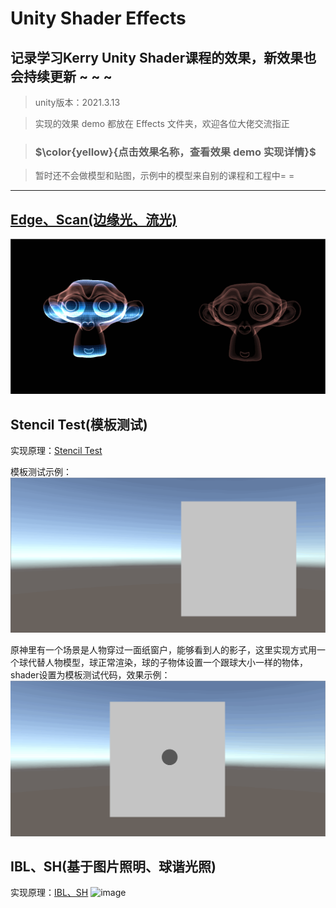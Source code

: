 # Unity Shader Effects
## 记录学习Kerry Unity Shader课程的效果，新效果也会持续更新 ~ ~ ~

> unity版本：2021.3.13

> 实现的效果 demo 都放在 Effects 文件夹，欢迎各位大佬交流指正

> ### $\color{yellow}{点击效果名称，查看效果 demo 实现详情}$

> 暂时还不会做模型和贴图，示例中的模型来自别的课程和工程中= =
---

## [Edge、Scan(边缘光、流光)](https://github.com/Ared521/UnityShader/tree/main/Assets/Effects/1_Scan%20&%20Edge)
![img](https://github.com/Ared521/UnityShader/blob/main/Assets/Resources/README_gif/Edge%26Scan.gif)

## Stencil Test(模板测试)
实现原理：[Stencil Test](https://www.yuque.com/u27384247/pkfic1/yfsabt)

模板测试示例：
![img](https://github.com/Ared521/UnityShader/blob/main/Assets/Resources/README_gif/StencilTest_1.gif)

原神里有一个场景是人物穿过一面纸窗户，能够看到人的影子，这里实现方式用一个球代替人物模型，球正常渲染，球的子物体设置一个跟球大小一样的物体，shader设置为模板测试代码，效果示例：
![img](https://github.com/Ared521/UnityShader/blob/main/Assets/Resources/README_gif/StencilTest_2.gif)

## IBL、SH(基于图片照明、球谐光照)
实现原理：[IBL、SH](https://www.yuque.com/u27384247/pkfic1/ruk770)
![image](https://user-images.githubusercontent.com/104584816/201355414-ce565b4b-5ee5-4de8-82b0-d1a5d5a1ecc9.png)

